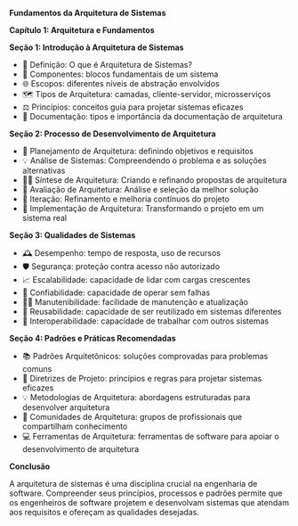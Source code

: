 **Fundamentos da Arquitetura de Sistemas**

**Capítulo 1: Arquitetura e Fundamentos**

**Seção 1: Introdução à Arquitetura de Sistemas**

* 📖 Definição: O que é Arquitetura de Sistemas?
* 🧱 Componentes: blocos fundamentais de um sistema
* 🌐 Escopos: diferentes níveis de abstração envolvidos
* 🗺️ Tipos de Arquitetura: camadas, cliente-servidor, microsserviços
* ⚖️ Princípios: conceitos guia para projetar sistemas eficazes
* 📝 Documentação: tipos e importância da documentação de arquitetura

**Seção 2: Processo de Desenvolvimento de Arquitetura**

* 📝 Planejamento de Arquitetura: definindo objetivos e requisitos
* 💡 Análise de Sistemas: Compreendendo o problema e as soluções alternativas
* 👷‍♂️ Síntese de Arquitetura: Criando e refinando propostas de arquitetura
* 🧐 Avaliação de Arquitetura: Análise e seleção da melhor solução
* 🔁 Iteração: Refinamento e melhoria contínuos do projeto
* 🧱 Implementação de Arquitetura: Transformando o projeto em um sistema real

**Seção 3: Qualidades de Sistemas**

* 🕰️ Desempenho: tempo de resposta, uso de recursos
* 🛡️ Segurança: proteção contra acesso não autorizado
* 📈 Escalabilidade: capacidade de lidar com cargas crescentes
* 🚧 Confiabilidade: capacidade de operar sem falhas
* 👨‍💻 Manutenibilidade: facilidade de manutenção e atualização
* 🌳 Reusabilidade: capacidade de ser reutilizado em sistemas diferentes
* 🎯 Interoperabilidade: capacidade de trabalhar com outros sistemas

**Seção 4: Padrões e Práticas Recomendadas**

* 📚 Padrões Arquitetônicos: soluções comprovadas para problemas comuns
* 📝 Diretrizes de Projeto: princípios e regras para projetar sistemas eficazes
* 💡 Metodologias de Arquitetura: abordagens estruturadas para desenvolver arquitetura
* 👥 Comunidades de Arquitetura: grupos de profissionais que compartilham conhecimento
* 💻 Ferramentas de Arquitetura: ferramentas de software para apoiar o desenvolvimento de arquitetura

**Conclusão**

A arquitetura de sistemas é uma disciplina crucial na engenharia de software. Compreender seus princípios, processos e padrões permite que os engenheiros de software projetem e desenvolvam sistemas que atendam aos requisitos e ofereçam as qualidades desejadas.